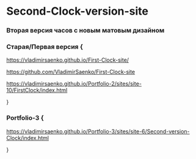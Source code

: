 # Second-Clock-version-site
 
### Вторая версия часов с новым матовым дизайном

### Старая/Первая версия {

 https://vladimirsaenko.github.io/First-Clock-site/
 
 https://github.com/VladimirSaenko/First-Clock-site
 
 https://vladimirsaenko.github.io/Portfolio-2/sites/site-10/FirstClock/index.html
 
}

### Portfolio-3 {

https://vladimirsaenko.github.io/Portfolio-3/sites/site-6/Second-version-Clock/index.html

}
